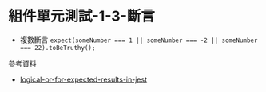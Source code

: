 # 組件單元測試-1-3-斷言

- 複數斷言 `expect(someNumber === 1 || someNumber === -2 || someNumber === 22).toBeTruthy();`
  
  
 參考資料
 
 - [logical-or-for-expected-results-in-jest](https://stackoverflow.com/questions/44654210/logical-or-for-expected-results-in-jest)
